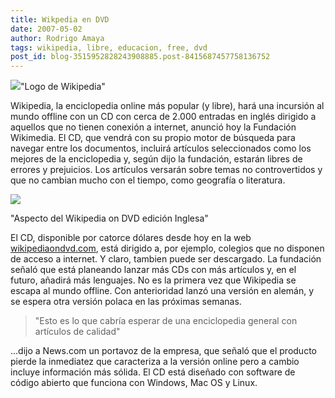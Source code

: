 ```yaml
---
title: Wikpedia en DVD
date: 2007-05-02
author: Rodrigo Amaya
tags: wikipedia, libre, educacion, free, dvd
post_id: blog-3515952828243908885.post-8415687457758136752
---
```


[![](http://bp1.blogger.com/_ayvorITawE4/RjiSNEK33vI/AAAAAAAAAVg/sjep2alc17g/s200/Wikipedia-logo_BWb-full.jpg)](http://bp1.blogger.com/_ayvorITawE4/RjiSNEK33vI/AAAAAAAAAVg/sjep2alc17g/s1600-h/Wikipedia-logo_BWb-full.jpg)"Logo de Wikipedia"

Wikipedia, la enciclopedia online más popular (y libre), hará una incursión al mundo offline con un CD con cerca de 2.000 entradas en inglés dirigido a aquellos que no tienen conexión a internet, anunció hoy la Fundación Wikimedia. El CD, que vendrá con su propio motor de búsqueda para navegar entre los documentos, incluirá artículos seleccionados como los mejores de la enciclopedia y, según dijo la fundación, estarán libres de errores y prejuicios. Los artículos versarán sobre temas no controvertidos y que no cambian mucho con el tiempo, como geografía o literatura.

[![](http://bp3.blogger.com/_ayvorITawE4/RjiTWkK33wI/AAAAAAAAAVo/9mOgzvdlNnA/s400/Wikipedia05.JPG)](http://bp3.blogger.com/_ayvorITawE4/RjiTWkK33wI/AAAAAAAAAVo/9mOgzvdlNnA/s1600-h/Wikipedia05.JPG)

"Aspecto del Wikipedia on DVD edición Inglesa"

El CD, disponible por catorce dólares desde hoy en la web [wikipediaondvd.com](http://wikipediaondvd.com/), está dirigido a, por ejemplo, colegios que no disponen de acceso a internet. Y claro, tambien puede ser descargado. La fundación señaló que está planeando lanzar más CDs con más artículos y, en el futuro, añadirá más lenguajes. No es la primera vez que Wikipedia se escapa al mundo offline. Con anterioridad lanzó una versión en alemán, y se espera otra versión polaca en las próximas semanas.

> "Esto
> es lo que cabría esperar de una enciclopedia general con artículos de
> calidad"

...dijo a News.com un portavoz de la empresa, que señaló que el producto pierde la inmediatez que caracteriza a la versión online pero a cambio incluye información más sólida. El CD está diseñado con software de código abierto que funciona con Windows, Mac OS y Linux.